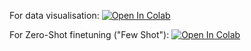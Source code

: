For data visualisation:
[![Open In Colab](https://colab.research.google.com/assets/colab-badge.svg)](https://colab.research.google.com/drive/1XbTF2u_YDUfXKuWz6rFyPGjE-2kdQSbG?usp=sharing)


For Zero-Shot finetuning ("Few Shot"):
[![Open In Colab](https://colab.research.google.com/assets/colab-badge.svg)](https://colab.research.google.com/drive/1oqkCM7lawR0liA9mftl4FecFsCLsikCv?usp=sharing)